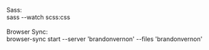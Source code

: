 Sass:<br>
    sass --watch scss:css<br><br>
Browser Sync:<br>
    browser-sync start --server 'brandonvernon' --files 'brandonvernon'